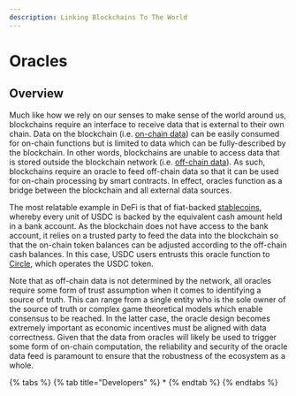 ```yaml
---
description: Linking Blockchains To The World
---
```


# Oracles

## Overview

Much like how we rely on our senses to make sense of the world around us, blockchains require an interface to receive data that is external to their own chain. Data on the blockchain (i.e. [on-chain data](on-chain-vs-off-chain-data.md)) can be easily consumed for on-chain functions but is limited to data which can be fully-described by the blockchain. In other words, blockchains are unable to access data that is stored outside the blockchain network (i.e. [off-chain data](on-chain-vs-off-chain-data.md)). As such, blockchains require an oracle to feed off-chain data so that it can be used for on-chain processing by smart contracts. In effect, oracles function as a bridge between the blockchain and all external data sources.

The most relatable example in DeFi is that of fiat-backed [stablecoins](../decentralized-finance/stablecoins.md), whereby every unit of USDC is backed by the equivalent cash amount held in a bank account. As the blockchain does not have access to the bank account, it relies on a trusted party to feed the data into the blockchain so that the on-chain token balances can be adjusted according to the off-chain cash balances. In this case, USDC users entrusts this oracle function to [Circle](https://www.circle.com/en/about-circle), which operates the USDC token.&#x20;

Note that as off-chain data is not determined by the network, all oracles require some form of trust assumption when it comes to identifying a source of truth. This can range from a single entity who is the sole owner of the source of truth or complex game theoretical models which enable consensus to be reached. In the latter case, the oracle design becomes extremely important as economic incentives must be aligned with data correctness. Given that the data from oracles will likely be used to trigger some form of on-chain computation, the reliability and security of the oracle data feed is paramount to ensure that the robustness of the ecosystem as a whole.

{% tabs %}
{% tab title="Developers" %}
*
{% endtab %}
{% endtabs %}
